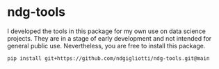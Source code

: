 # ndg-tools

I developed the tools in this package for my own use on data science projects. They are in a stage of early development and not intended for general public use. Nevertheless, you are free to install this package.

```
pip install git+https://github.com/ndgigliotti/ndg-tools.git@main
```